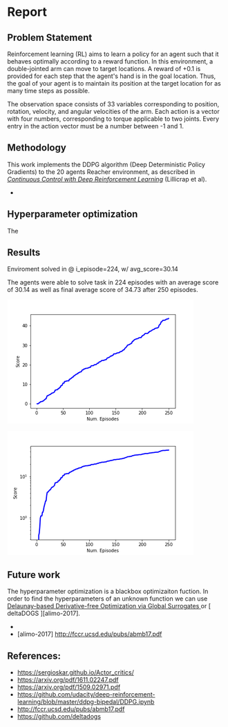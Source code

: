 # Report 


## Problem Statement
Reinforcement learning (RL) aims to learn a policy for an agent such that it behaves optimally
according to a reward function. In this environment, a double-jointed arm can move to target locations. A reward of +0.1 is provided for each step that the agent's hand is in the goal location. Thus, the goal of your agent is to maintain its position at the target location for as many time steps as possible.

The observation space consists of 33 variables corresponding to position, rotation, velocity, and angular velocities of the arm. Each action is a vector with four numbers, corresponding to torque applicable to two joints. Every entry in the action vector must be a number between -1 and 1.

## Methodology
This work implements the DDPG algorithm (Deep Deterministic Policy Gradients) to the 20 agents Reacher environment, as described in [_Continuous Control with Deep Reinforcement Learning_][ddpg-paper] (Lillicrap et al). 
- [ddpg-paper]: https://arxiv.org/pdf/1509.02971.pdf

## Hyperparameter optimization 
The 


## Results 
Enviroment solved in @ i_episode=224, w/ avg_score=30.14

The agents were able to solve task in 224 episodes with an average score of 30.14 as well as final average score of 34.73 after 250 episodes.


![scores_vs_episodes_linear](scores_vs_episodes_linear.png)


![scores_vs_episodes_semilogy](scores_vs_episodes_semilogy.png)


## Future work

The hyperparameter optimization is a blackbox optimizaiton fuction. In order to find the hyperparameters of an unknown function we can use [ Delaunay-based Derivative-free Optimization via Global Surrogates ][dogs] or [ deltaDOGS ][alimo-2017]. 

- [dogs]: https://github.com/deltadogs
- [alimo-2017] http://fccr.ucsd.edu/pubs/abmb17.pdf


## References:
- <https://sergioskar.github.io/Actor_critics/>
- <https://arxiv.org/pdf/1611.02247.pdf> 
- <https://arxiv.org/pdf/1509.02971.pdf>
- <https://github.com/udacity/deep-reinforcement-learning/blob/master/ddpg-bipedal/DDPG.ipynb>
- <http://fccr.ucsd.edu/pubs/abmb17.pdf>
- <https://github.com/deltadogs>

